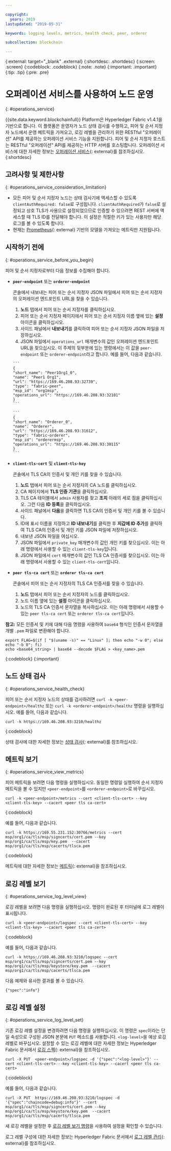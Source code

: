 ```yaml
---

copyright:
  years: 2019
lastupdated: "2019-05-31"

keywords: logging levels, metrics, health check, peer, orderer

subcollection: blockchain

---
```


{:external: target="_blank" .external}
{:shortdesc: .shortdesc}
{:screen: .screen}
{:codeblock: .codeblock}
{:note: .note}
{:important: .important}
{:tip: .tip}
{:pre: .pre}

# 오퍼레이션 서비스를 사용하여 노드 운영
{: #operations_service}

{{site.data.keyword.blockchainfull}} Platform은 Hyperledger Fabric v1.4.1을 기반으로 합니다. 이 플랫폼은 운영자가 노드 상태 검사를 수행하고, 피어 및 순서 지정자 노드에서 운영 메트릭을 가져오고, 로깅 레벨을 관리하기 위한 RESTful "오퍼레이션" API를 제공하는 오퍼레이션 서비스 기능을 지원합니다. 피어 및 순서 지정자 호스트는 RESTful "오퍼레이션" API를 제공하는 HTTP 서버를 호스팅합니다.  오퍼레이션 서비스에 대한 자세한 정보는 [오퍼레이션 서비스](https://hyperledger-fabric.readthedocs.io/en/release-1.4/operations_service.html){: external}를 참조하십시오.
{:shortdesc}


## 고려사항 및 제한사항
{: #operations_service_consideration_limitation}

- 모든 피어 및 순서 지정자 노드는 상태 검사기에 액세스할 수 있도록 `clientAuthRequired: false`로 구성됩니다. `clientAuthRequired`가 `false`로 설정되고 상호 TLS가 사용으로 설정되었으므로 인증할 수 있으려면 REST 서버에 액세스할 때 TLS ID를 전달해야 합니다. 이 설정은 적절한 키가 있는 사용자만 해당 로그를 볼 수 있도록 합니다.
- 현재는 [Prometheus](https://hyperledger-fabric.readthedocs.io/en/release-1.4/operations_service.html#prometheus){: external} 기반의 모델을 가져오는 메트릭만 지원됩니다.

## 시작하기 전에
{: #operations_service_before_you_begin}

피어 및 순서 지정자로부터 다음 정보를 수집해야 합니다.

- **`peer-endpoint`** 또는 **`orderer-endpoint`**

  콘솔에서 내보내는 피어 또는 순서 지정자 JSON 파일에서 피어 또는 순서 지정자의 오퍼레이션 엔드포인트 URL을 찾을 수 있습니다.

    1. **노드** 탭에서 피어 또는 순서 지정자를 클릭하십시오.
    2. 피어 또는 순서 지정자 페이지에서 피어 또는 순서 지정자 이름 옆에 있는 **설정** 아이콘을 클릭하십시오.
    3. 사이드 패널에서 **내보내기**를 클릭하여 피어 또는 순서 지정자 JSON 파일을 저장하십시오.
    4. JSON 파일에서 `operations_url` 매개변수의 값인 오퍼레이션 엔드포인트 URL을 찾으십시오. 이 주제의 뒷부분에 있는 명령에서는 이 값을 `peer-endpoint` 또는 `orderer-endpoint`라고 합니다. 예를 들어, 다음과 같습니다.

      ```
      {
      "short_name": "Peer1Org1_0",
      "name": "Peer1 Org1",
      "url": "https://169.46.208.93:32739",
      "type": "fabric-peer",
      "msp_id": "org1msp",
      "operations_url": "https://169.46.208.93:32101"
      }
      ```

      ```
      {
      "short_name": "Orderer_0",
      "name": "Orderer",
      "url": "https://169.46.208.93:31612",
      "type": "fabric-orderer",
      "msp_id": "orderermsp",
      "operations_url": "https://169.46.208.93:30115"
      }
      ```

- **`client-tls-cert`** 및 **`client-tls-key`**

  콘솔에서 TLS CA의 인증서 및 개인 키를 찾을 수 있습니다.

  1. **노드** 탭에서 피어 또는 순서 지정자의 CA 노드를 클릭하십시오.
  2. CA 페이지에서 **TLS 인증 기관**을 클릭하십시오.
  3. TLS CA 테이블에서 `admin` 사용자를 찾고 **조치** 아래의 세로 점을 클릭하십시오. 그런 다음 **ID 등록**을 클릭하십시오.
  4. 사이드 패널에서 **다음**을 클릭하면 TLS CA의 인증서 및 개인 키를 볼 수 있습니다.
  5. ID에 표시 이름을 지정하고 **ID 내보내기**를 클릭한 후 **지갑에 ID 추가**를 클릭하여 TLS CA의 인증서 및 개인 키를 JSON 파일에 저장하십시오.
  6. 내보낸 JSON 파일을 여십시오.
  7. JSON 파일에서 `private_key` 매개변수의 값인 개인 키를 찾으십시오. 이는 아래 명령에서 사용할 수 있는 `client-tls-key`입니다.
  8. JSON 파일에서 `cert` 매개변수의 값인 TLS CA 인증서를 찾으십시오. 이는 아래 명령에서 사용할 수 있는 `client-tls-cert`입니다.

- **`peer tls-ca cert`** 또는 **`orderer tls-ca cert`**

  콘솔에서 피어 또는 순서 지정자의 TLS CA 인증서를 찾을 수 있습니다.

  1. **노드** 탭에서 피어 또는 순서 지정자의 노드를 클릭하십시오.
  2. 노드 이름 옆에 있는 **설정** 아이콘을 클릭하십시오.
  3. 노드의 TLS CA 인증서 문자열을 복사하십시오. 이는 아래 명령에서 사용할 수 있는 `peer tls-ca cert` 또는 `orderer tls-ca cert`입니다.

**참고:** 모든 인증서 및 키에 대해 다음 명령을 사용하여 `base64` 형식인 인증서 문자열을 개별 `.pem` 파일로 변환해야 합니다.
  ```
  export FLAG=$(if [ "$(uname -s)" == "Linux" ]; then echo "-w 0"; else echo "-b 0"; fi)
  echo <base64_string> | base64 --decode $FLAG > <key_name>.pem
  ```
  {:codeblock}
{:important}


## 노드 상태 검사
{: #operations_service_health_check}

피어 또는 순서 지정자 노드의 상태를 검사하려면 `curl -k <peer-endpoint>/healthz` 또는 `curl -k <orderer-endpoint>/healthz` 명령을 실행하십시오. 예를 들어, 다음과 같습니다.

```
curl -k https://169.46.208.93:3210/healthz
```
{:codeblock}

상태 검사에 대한 자세한 정보는 [상태 검사](https://hyperledger-fabric.readthedocs.io/en/release-1.4/operations_service.html#health-checks){: external}를 참조하십시오.


## 메트릭 보기
{: #operations_service_view_metrics}

피어 메트릭을 보려면 다음 명령을 실행하십시오. 동일한 명령일 실행하여 순서 지정자 메트릭을 볼 수 있지만 `<peer-endpoint>`를 `<orderer-endpoint>`로 바꾸십시오.

```
curl -k <peer-endpoint>/metrics --cert <client-tls-cert> --key <client-tls-key> --cacert <peer tls ca-cert>
```
{:codeblock}

예를 들어, 다음과 같습니다.

```
curl -k https://169.55.231.152:30766/metrics --cert msp/org1/ca/tls/msp/signcerts/cert.pem --key msp/org1/ca/tls/msp/key.pem  --cacert msp/org1/ca/tls/msp/cacerts/tlsca.pem
```
{:codeblock}


메트릭에 대한 자세한 정보는 [메트릭](https://hyperledger-fabric.readthedocs.io/en/release-1.4/operations_service.html#metrics){: external}을 참조하십시오.


## 로깅 레벨 보기
{: #operations_service_log_level_view}

로깅 레벨을 보려면 다음 명령을 실행하십시오. 명령이 완료된 후 터미널에 로그 레벨이 표시됩니다.

```
curl -k <peer-endpoint>/logspec --cert <client-tls-cert> --key <client-tls-key> --cacert <peer tls ca-cert>
```
{:codeblock}

예를 들어, 다음과 같습니다.
```
curl -k https://169.46.208.93:3210/logspec --cert msp/org1/ca/tls/msp/signcerts/cert.pem --key msp/org1/ca/tls/msp/keystore/key.pem  --cacert msp/org1/ca/tls/msp/cacerts/tlsca.pem
```

다음 예제와 유사한 결과를 볼 수 있습니다.

```
{"spec":"info"}
```

## 로깅 레벨 설정
{: #operations_service_log_level_set}

기존 로깅 레벨 설정을 변경하려면 다음 명령을 실행하십시오. 이 명령은 `spec`이라는 단일 속성으로 구성된 JSON 본문에 `PUT` 메소드를 사용합니다. `<log-level>`을 예상 로깅 레벨로 바꾸십시오. 설정할 수 있는 로깅 레벨에 대한 자세한 정보는 Hyperledger Fabric 문서에서 [로깅 스펙](https://hyperledger-fabric.readthedocs.io/en/release-1.4/logging-control.html#logging-specification){: external}을 참조하십시오.

```
curl -X PUT  <peer-endpoint>/logspec -d '{"spec":"<log-level>"}' --cert <client-tls-cert> --key <client-tls-key> --cacert <peer tls ca-cert>
```
{:codeblock}

예를 들어, 다음과 같습니다.
```
curl -X PUT  https://169.46.208.93:3210/logspec -d '{"spec":"chaincode=debug:info"}' --cert msp/org1/ca/tls/msp/signcerts/cert.pem --key msp/org1/ca/tls/msp/keystore/key.pem  --cacert msp/org1/ca/tls/msp/cacerts/tlsca.pem
```

새 로깅 레벨을 설정한 후 [로깅 레벨 보기 명령](#operations_service_log_level_view)을 사용하여 설정을 확인할 수 있습니다.

로그 레벨 구성에 대한 자세한 정보는 Hyperledger Fabric 문서에서 [로그 레벨 관리](https://hyperledger-fabric.readthedocs.io/en/release-1.4/operations_service.html#log-level-management){: external}를 참조하십시오.
